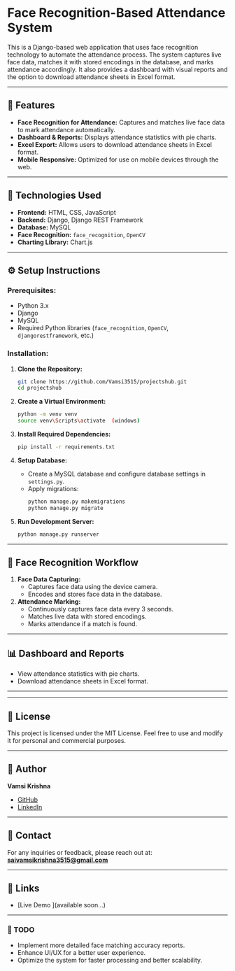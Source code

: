 
# Face Recognition-Based Attendance System

This is a Django-based web application that uses face recognition technology to automate the attendance process. The system captures live face data, matches it with stored encodings in the database, and marks attendance accordingly. It also provides a dashboard with visual reports and the option to download attendance sheets in Excel format.

---

## 📌 Features
- **Face Recognition for Attendance:** Captures and matches live face data to mark attendance automatically.
- **Dashboard & Reports:** Displays attendance statistics with pie charts.
- **Excel Export:** Allows users to download attendance sheets in Excel format.
- **Mobile Responsive:** Optimized for use on mobile devices through the web.

---

## 🚀 Technologies Used
- **Frontend:** HTML, CSS, JavaScript
- **Backend:** Django, Django REST Framework
- **Database:** MySQL
- **Face Recognition:** `face_recognition`, `OpenCV`
- **Charting Library:** Chart.js

---

## ⚙️ Setup Instructions
### Prerequisites:
- Python 3.x
- Django
- MySQL
- Required Python libraries (`face_recognition`, `OpenCV`, `djangorestframework`, etc.)

### Installation:
1. **Clone the Repository:**
    ```bash
    git clone https://github.com/Vamsi3515/projectshub.git
    cd projectshub
    ```
2. **Create a Virtual Environment:**
    ```bash
    python -m venv venv
    source venv\Scripts\activate  (windows)
    ```
3. **Install Required Dependencies:**
    ```bash
    pip install -r requirements.txt
    ```
4. **Setup Database:**
    - Create a MySQL database and configure database settings in `settings.py`.
    - Apply migrations:
      ```bash
      python manage.py makemigrations
      python manage.py migrate
      ```

5. **Run Development Server:**
    ```bash
    python manage.py runserver
    ```

---

## 📸 Face Recognition Workflow
1. **Face Data Capturing:**
   - Captures face data using the device camera.
   - Encodes and stores face data in the database.
2. **Attendance Marking:**
   - Continuously captures face data every 3 seconds.
   - Matches live data with stored encodings.
   - Marks attendance if a match is found.

---

## 📊 Dashboard and Reports
- View attendance statistics with pie charts.
- Download attendance sheets in Excel format.

---

---

## 📜 License
This project is licensed under the MIT License. Feel free to use and modify it for personal and commercial purposes.

---

## 👤 Author
**Vamsi Krishna**  
- [GitHub](https://github.com/Vamsi3515)
- [LinkedIn](https://www.linkedin.com/in/vamsi3515/)

---

## 📧 Contact
For any inquiries or feedback, please reach out at: **<saivamsikrishna3515@gmail.com>**

---

## 🔗 Links
- [Live Demo ](available soon...)
---

### 🚧 TODO
- Implement more detailed face matching accuracy reports.
- Enhance UI/UX for a better user experience.
- Optimize the system for faster processing and better scalability.
